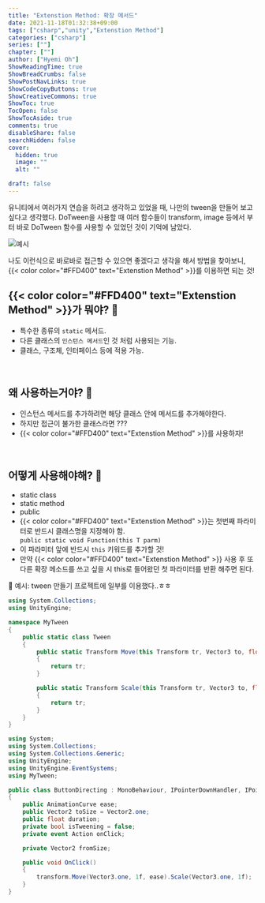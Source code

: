 ```yaml
---
title: "Extenstion Method: 확장 메서드"
date: 2021-11-18T01:32:38+09:00
tags: ["csharp","unity","Extenstion Method"]
categories: ["csharp"]
series: [""]
chapter: [""]
author: ["Hyemi Oh"]
ShowReadingTime: true
ShowBreadCrumbs: false
ShowPostNavLinks: true
ShowCodeCopyButtons: true
ShowCreativeCommons: true
ShowToc: true
TocOpen: false
ShowTocAside: true
comments: true
disableShare: false
searchHidden: false
cover:
  hidden: true
  image: ""
  alt: ""

draft: false
---
```

유니티에서 여러가지 연습을 하려고 생각하고 있었을 때, 나만의 tween을 만들어 보고싶다고 생각했다.
DoTween을 사용할 때 여러 함수들이 transform, image 등에서 부터 바로 DoTween 함수를 사용할 수 있었던 것이 기억에 남았다.

![예시](/images/studying2_0.png)

나도 이런식으로 바로바로 접근할 수 있으면 좋겠다고 생각을 해서 방법을 찾아보니, {{< color   color="#FFD400" text="Extenstion Method" >}}를 이용하면 되는 것!

## {{< color color="#FFD400" text="Extenstion Method" >}}가 뭐야? 🧐

- 특수한 종류의 `static` 메서드.
- 다른 클래스의 `인스턴스 메서드`인 것 처럼 사용되는 기능.
- 클래스, 구조체, 인터페이스 등에 적용 가능.  


<br>

## 왜 사용하는거야? 🧐

- 인스턴스 메서드를 추가하려면 해당 클래스 안에 메서드를 추가해야한다.
- 하지만 접근이 불가한 클래스라면 ???
- {{< color color="#FFD400" text="Extenstion Method" >}}를 사용하자!  


<br>

## 어떻게 사용해야해? 🧐

- static class
- static method
- public
- {{< color color="#FFD400" text="Extenstion Method" >}}는 첫번째 파라미터로 반드시 클래스명을 지정해야 함.<br> `public static void Function(this T parm)` 
- 이 파라미터 앞에 반드시 `this` 키워드를 추가할 것!
- 만약 {{< color color="#FFD400" text="Extenstion Method" >}} 사용 후 또 다른 확장 메소드를 쓰고 싶을 시 this로 들어왔던 첫 파라미터를 반환 해주면 된다.

🍑 예시: tween 만들기 프로젝트에 일부를 이용했다..ㅎㅎ
```csharp
using System.Collections;
using UnityEngine;

namespace MyTween
{
    public static class Tween
    {
        public static Transform Move(this Transform tr, Vector3 to, float duration, AnimationCurve ease)
        {
            return tr;
        }

        public static Transform Scale(this Transform tr, Vector3 to, float duration, AnimationCurve ease)
        {
            return tr;
        }
    }
}
```
```csharp
using System;
using System.Collections;
using System.Collections.Generic;
using UnityEngine;
using UnityEngine.EventSystems;
using MyTween;

public class ButtonDirecting : MonoBehaviour, IPointerDownHandler, IPointerUpHandler
{
    public AnimationCurve ease;
    public Vector2 toSize = Vector2.one;
    public float duration;
    private bool isTweening = false;
    private event Action onClick;

    private Vector2 fromSize;

    public void OnClick()
    {
        transform.Move(Vector3.one, 1f, ease).Scale(Vector3.one, 1f);
    }
}
```

 
